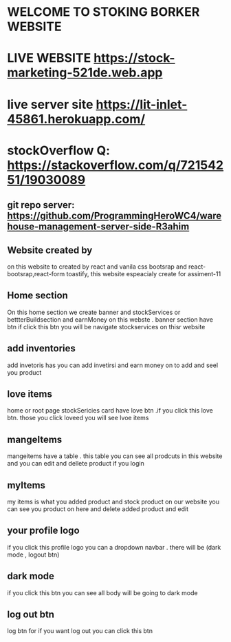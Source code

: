# WELCOME TO STOKING BORKER WEBSITE

# LIVE WEBSITE  https://stock-marketing-521de.web.app
# live server site  https://lit-inlet-45861.herokuapp.com/

# stockOverflow Q: https://stackoverflow.com/q/72154251/19030089

## git repo server: https://github.com/ProgrammingHeroWC4/warehouse-management-server-side-R3ahim


## Website created by
on this website to created by react  and vanila css bootsrap and react-bootsrap,react-form toastify, this website espeacialy create for assiment-11

## Home section
On this home section we create banner and stockServices or bettterBuildsection and earnMoney on this webste . banner section have btn if click this btn you will be navigate stockservices on thisr website


## add inventories 
add invetoris has you can add invetirsi and earn money on to add and seel you product

## love items 

home or root page stockSericies card have love btn .if you click this love btn. those you click loveed you will see lvoe items

## mangeItems 
mangeitems have a table . this table you can see all  prodcuts in this website and you can edit and dellete product if you login 

## myItems 
my items is what you added product and stock product on our website you can see you product on here and delete added product and edit

## your profile logo
if you click this profile logo you can a dropdown navbar . there will be (dark mode , logout btn)

## dark mode 
if you click this btn you can see all body will be going to dark mode
## log out btn 
log btn for if you want log out you can click this btn